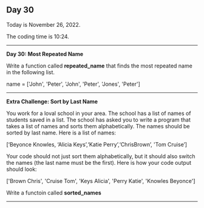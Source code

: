 <h2>Day 30</h2>
<p>Today is November 26, 2022.</p>
<p>The coding time is 10:24.</p>
<hr/>

<p><b>Day 30: Most Repeated Name</b></p>

<p>
Write a function called <b>repeated_name</b> that finds the most repeated name in the following list.
</p>
<p>name = ['John', 'Peter', 'John', 'Peter', 'Jones', 'Peter']</p>

<hr/>

<p><b>Extra Challenge: Sort by Last Name</b></p>

<p>You work for a loval school in your area. The school has a list of names of students saved in a list.
The school has asked you to write a program that takes a list of names and sorts them alphabetically. The names
should be sorted by last name. Here is a list of names:
</p>
<p>[‘Beyonce Knowles, ‘Alicia Keys’,‘Katie Perry’,‘ChrisBrown’, 'Tom Cruise’]
</p>
<p>Your code should not just sort them alphabetically, but it should also switch the names (the last name must be the first).
Here is how your code output should look:</p
<p>['Brown Chris', 'Cruise Tom', 'Keys Alicia', 'Perry Katie', 'Knowles Beyonce']</p>
<p>Write a functoin called <b>sorted_names</b></p>
<hr/>
